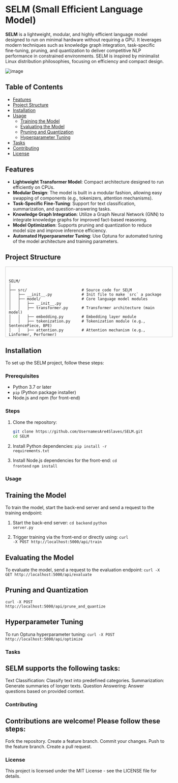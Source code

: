 # SELM (Small Efficient Language Model)

**SELM** is a lightweight, modular, and highly efficient language model designed to run on minimal hardware without requiring a GPU. It leverages modern techniques such as knowledge graph integration, task-specific fine-tuning, pruning, and quantization to deliver competitive NLP performance in constrained environments. SELM is inspired by minimalist Linux distribution philosophies, focusing on efficiency and compact design.

![image](https://github.com/user-attachments/assets/7e4c6d44-1801-4a58-9dd3-854223edc817)


## Table of Contents
- [Features](#features)
- [Project Structure](#project-structure)
- [Installation](#installation)
- [Usage](#usage)
  - [Training the Model](#training-the-model)
  - [Evaluating the Model](#evaluating-the-model)
  - [Pruning and Quantization](#pruning-and-quantization)
  - [Hyperparameter Tuning](#hyperparameter-tuning)
- [Tasks](#tasks)
- [Contributing](#contributing)
- [License](#license)

## Features
- **Lightweight Transformer Model**: Compact architecture designed to run efficiently on CPUs.
- **Modular Design**: The model is built in a modular fashion, allowing easy swapping of components (e.g., tokenizers, attention mechanisms).
- **Task-Specific Fine-Tuning**: Support for text classification, summarization, and question-answering tasks.
- **Knowledge Graph Integration**: Utilize a Graph Neural Network (GNN) to integrate knowledge graphs for improved fact-based reasoning.
- **Model Optimization**: Supports pruning and quantization to reduce model size and improve inference efficiency.
- **Automated Hyperparameter Tuning**: Use Optuna for automated tuning of the model architecture and training parameters.

## Project Structure
<div style="overflow-y: scroll; height: 200px; width: 100%; padding: 10px; border: 1px solid #ccc;">
  <pre><code>
SELM/
│
├── src/                        # Source code for SELM
│   ├── __init__.py             # Init file to make `src` a package
│   ├── model/                  # Core language model modules
│   │   ├── __init__.py
│   │   ├── transformer.py      # Transformer architecture (main model)
│   │   ├── embedding.py        # Embedding layer module
│   │   ├── tokenization.py     # Tokenization module (e.g., SentencePiece, BPE)
│   │   ├── attention.py        # Attention mechanism (e.g., Linformer, Performer)
│   │   ├── output.py           # Task-specific output heads (e.g., classification, generation)
│   │   └── dynamic_inference.py # Module for dynamic inference (early exits, conditional compute)
│   │
│   ├── optimization/           # Hyperparameter tuning and model optimization
│   │   ├── __init__.py
│   │   ├── optuna_tuner.py     # Script for hyperparameter tuning with Optuna
│   │   ├── pruning.py          # Pruning and quantization modules
│   │   ├── mixed_precision.py  # Mixed-precision training module
│   │   ├── low_rank_factorization.py # Module for low-rank matrix factorization
│   │   ├── distributed_training.py # Distributed model training for large datasets
│   │   └── cache_optimization.py  # Cache-aware optimization for inference and training
│   │
│   ├── knowledge_graph/        # Knowledge graph integration for specific tasks
│   │   ├── __init__.py
│   │   ├── graph_utils.py      # Utilities for handling graphs (e.g., loading, querying)
│   │   ├── gnn.py              # GNN architecture for knowledge graph-based tasks
│   │   └── sparse_gnn.py       # Sparse GNN implementation for memory efficiency
│   │
│   └── tasks/                  # Task-specific modules for fine-tuning
│       ├── __init__.py
│       ├── text_classification.py  # Fine-tuning for text classification tasks
│       ├── summarization.py        # Fine-tuning for text summarization
│       ├── question_answering.py   # Fine-tuning for question-answering tasks
│       └── active_learning.py      # Active learning module for data-efficient training
│
├── scripts/                    # Scripts for running experiments, training, etc.
│   ├── train.py                # Main training script for the model
│   ├── evaluate.py             # Evaluation script to benchmark the model
│   ├── prune_and_quantize.py   # Script to apply pruning and quantization
│   ├── run_optuna_tuning.py    # Script for running Optuna hyperparameter search
│   ├── distributed_inference.py # Script for inference across distributed environments
│   └── dynamic_inference_test.py # Script for testing dynamic inference mechanisms
│
├── config/                     # Configuration files (e.g., YAML, JSON)
│   ├── model_config.yaml       # Model architecture configuration (e.g., layers, heads)
│   ├── training_config.yaml    # Training-related configurations (batch size, epochs, etc.)
│   ├── optuna_config.yaml      # Configuration for hyperparameter tuning
│   ├── active_learning_config.yaml # Configurations for active learning sampling
│   └── distributed_config.yaml # Configuration for distributed training and inference
│
├── data/                       # Directory for datasets (can be symlinked to save space)
│   ├── raw/                    # Raw datasets
│   ├── processed/              # Preprocessed data files
│   ├── knowledge_graph/        # Knowledge graph data files (e.g., RDF, CSV)
│   └── synthetic/              # Generated synthetic data for augmentation
│
├── tests/                      # Unit tests and integration tests
│   ├── test_model.py           # Tests for the model components
│   ├── test_tasks.py           # Tests for task-specific modules
│   ├── test_optimization.py    # Tests for optimization (pruning, Optuna, mixed precision)
│   ├── test_gnn.py             # Tests for knowledge graph and GNN integration
│   └── test_dynamic_inference.py # Tests for dynamic inference and conditional computation
│
├── notebooks/                  # Jupyter notebooks for experiments and prototyping
│   ├── experiment_1.ipynb      # Example notebook for model testing or development
│   ├── hyperparameter_search.ipynb # Notebook for Optuna-based tuning exploration
│   ├── pruning_experiment.ipynb    # Example of pruning/quantization experiments
│   ├── dynamic_inference.ipynb     # Experimenting with dynamic inference strategies
│   └── mixed_precision_experiment.ipynb # Notebook for mixed-precision training results
│
├── requirements.txt            # Python dependencies list
├── README.md                   # Project overview and setup instructions
├── LICENSE                     # License file for open-source use (MIT, Apache, etc.)
├── setup.py                    # Python package setup script for the SELM project
└── .gitignore                  # Ignore specific files from version control
  </code></pre>
</div>


## Installation
To set up the SELM project, follow these steps:

### Prerequisites
- Python 3.7 or later
- `pip` (Python package installer)
- Node.js and npm (for front-end)

### Steps
1. Clone the repository:
   ```bash
   git clone https://github.com/UsernamesAre4Slaves/SELM.git
   cd SELM
   
2. Install Python dependencies:
   <code>pip install -r requirements.txt</code>

3. Install Node.js dependencies for the front-end:
   <code>cd frontend</code>
   <code>npm install</code>

### Usage
## Training the Model
To train the model, start the back-end server and send a request to the training endpoint:

1. Start the back-end server:
   <code>cd backend</code>
   <code>python server.py</code>

2. Trigger training via the front-end or directly using:
   <code>curl -X POST http://localhost:5000/api/train</code>

## Evaluating the Model
To evaluate the model, send a request to the evaluation endpoint:
<code>curl -X GET http://localhost:5000/api/evaluate</code>

## Pruning and Quantization
<code>curl -X POST http://localhost:5000/api/prune_and_quantize</code>

## Hyperparameter Tuning
To run Optuna hyperparameter tuning:
<code>curl -X POST http://localhost:5000/api/optimize</code>

### Tasks

## SELM supports the following tasks:
Text Classification: Classify text into predefined categories.
Summarization: Generate summaries of longer texts.
Question Answering: Answer questions based on provided context.

### Contributing

## Contributions are welcome! Please follow these steps:
Fork the repository.
Create a feature branch.
Commit your changes.
Push to the feature branch.
Create a pull request.

### License
This project is licensed under the MIT License - see the LICENSE file for details.




























